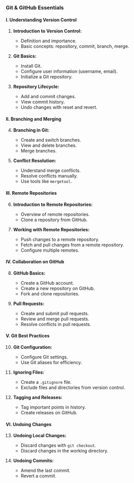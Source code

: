 ### Git & GitHub Essentials

#### I. Understanding Version Control

1. **Introduction to Version Control:**
   - Definition and importance.
   - Basic concepts: repository, commit, branch, merge.

2. **Git Basics:**
   - Install Git.
   - Configure user information (username, email).
   - Initialize a Git repository.

3. **Repository Lifecycle:**
   - Add and commit changes.
   - View commit history.
   - Undo changes with reset and revert.

#### II. Branching and Merging

4. **Branching in Git:**
   - Create and switch branches.
   - View and delete branches.
   - Merge branches.

5. **Conflict Resolution:**
   - Understand merge conflicts.
   - Resolve conflicts manually.
   - Use tools like `mergetool`.

#### III. Remote Repositories

6. **Introduction to Remote Repositories:**
   - Overview of remote repositories.
   - Clone a repository from GitHub.

7. **Working with Remote Repositories:**
   - Push changes to a remote repository.
   - Fetch and pull changes from a remote repository.
   - Configure multiple remotes.

#### IV. Collaboration on GitHub

8. **GitHub Basics:**
   - Create a GitHub account.
   - Create a new repository on GitHub.
   - Fork and clone repositories.

9. **Pull Requests:**
   - Create and submit pull requests.
   - Review and merge pull requests.
   - Resolve conflicts in pull requests.

#### V. Git Best Practices

10. **Git Configuration:**
    - Configure Git settings.
    - Use Git aliases for efficiency.

11. **Ignoring Files:**
    - Create a `.gitignore` file.
    - Exclude files and directories from version control.

12. **Tagging and Releases:**
    - Tag important points in history.
    - Create releases on GitHub.

#### VI. Undoing Changes

13. **Undoing Local Changes:**
    - Discard changes with `git checkout`.
    - Discard changes in the working directory.

14. **Undoing Commits:**
    - Amend the last commit.
    - Revert a commit.

